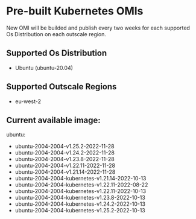 # Pre-built Kubernetes OMIs

New OMI will be builded and publish every two weeks for each supported Os Distribution on each outscale region.

## Supported Os Distribution
- Ubuntu (ubuntu-20.04)

## Supported Outscale Regions
- eu-west-2

## Current available image:

ubuntu:
- ubuntu-2004-2004-v1.25.2-2022-11-28
- ubuntu-2004-2004-v1.24.2-2022-11-28
- ubuntu-2004-2004-v1.23.8-2022-11-28
- ubuntu-2004-2004-v1.22.11-2022-11-28
- ubuntu-2004-2004-v1.21.14-2022-11-28
- ubuntu-2004-2004-kubernetes-v1.21.14-2022-10-13  
- ubuntu-2004-2004-kubernetes-v1.22.11-2022-08-22
- ubuntu-2004-2004-kubernetes-v1.22.11-2022-10-13
- ubuntu-2004-2004-kubernetes-v1.23.8-2022-10-13
- ubuntu-2004-2004-kubernetes-v1.24.2-2022-10-13
- ubuntu-2004-2004-kubernetes-v1.25.2-2022-10-13   
